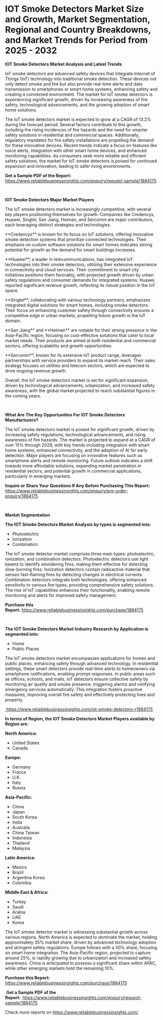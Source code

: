 <p><h1>IOT Smoke Detectors Market Size and Growth, Market Segmentation, Regional and Country Breakdowns, and Market Trends for Period from 2025 -  2032</h1></p><p><strong>IOT Smoke Detectors Market Analysis and Latest Trends</strong></p>
<p><p>IoT smoke detectors are advanced safety devices that integrate Internet of Things (IoT) technology into traditional smoke detection. These devices not only detect smoke and fire but also provide real-time alerts and data transmission to smartphones or smart home systems, enhancing safety and creating a connected environment. The market for IoT smoke detectors is experiencing significant growth, driven by increasing awareness of fire safety, technological advancements, and the growing adoption of smart home solutions.</p><p>The IoT smoke detectors market is expected to grow at a CAGR of 13.2% during the forecast period. Several factors contribute to this growth, including the rising incidences of fire hazards and the need for smarter safety solutions in residential and commercial spaces. Additionally, regulatory mandates for fire safety installations are propelling the demand for these innovative devices. Recent trends indicate a focus on features like voice alerts, integration with other smart home devices, and enhanced monitoring capabilities. As consumers seek more reliable and efficient safety solutions, the market for IoT smoke detectors is poised for continued expansion and innovation, leading to safer living environments.</p></p>
<p><strong>Get a Sample PDF of the Report:&nbsp;</strong> <a href="https://www.reliablebusinessinsights.com/enquiry/request-sample/1884175?utm_campaign=2094&utm_medium=2&utm_source=Github&utm_content=ia&utm_term=20022025&utm_id=iot-smoke-detectors">https://www.reliablebusinessinsights.com/enquiry/request-sample/1884175</a></p>
<p>&nbsp;</p>
<p><strong>IOT Smoke Detectors Major Market Players</strong></p>
<p><p>The IoT smoke detectors market is increasingly competitive, with several key players positioning themselves for growth. Companies like Credencys, Huawei, Singtel, San Jiang, Heiman, and Sercomm are major contributors, each leveraging distinct strategies and technologies.</p><p>**Credencys** is known for its focus on IoT solutions, offering innovative smoke detection systems that prioritize connected technologies. Their emphasis on custom software solutions for smart homes indicates strong potential for growth as the demand for smart buildings increases.</p><p>**Huawei**, a leader in telecommunications, has integrated IoT technologies into their smoke detectors, utilizing their extensive experience in connectivity and cloud services. Their commitment to smart city initiatives positions them favorably, with projected growth driven by urban safety regulations and consumer demands for integrated systems. Huawei reported significant revenue growth, reflecting its robust position in the IoT space.</p><p>**Singtel**, collaborating with various technology partners, emphasizes integrated digital solutions for smart homes, including smoke detectors. Their focus on enhancing customer safety through connectivity ensures a competitive edge in urban markets, propelling future growth in the IoT domain.</p><p>**San Jiang** and **Heiman** are notable for their strong presence in the Asia-Pacific region, focusing on cost-effective solutions that cater to local market needs. Their products are aimed at both residential and commercial sectors, offering scalability and growth opportunities.</p><p>**Sercomm**, known for its extensive IoT product range, leverages partnerships with service providers to expand its market reach. Their sales strategy focuses on utilities and telecom sectors, which are expected to drive ongoing revenue growth.</p><p>Overall, the IoT smoke detectors market is set for significant expansion, driven by technological advancements, urbanization, and increased safety awareness, with the global market projected to reach substantial figures in the coming years.</p></p>
<p>&nbsp;</p>
<p><strong>What Are The Key Opportunities For IOT Smoke Detectors Manufacturers?</strong></p>
<p><p>The IoT smoke detectors market is poised for significant growth, driven by increasing safety regulations, technological advancements, and rising awareness of fire hazards. The market is projected to expand at a CAGR of over 15% through 2028, with key trends including integration with smart home systems, enhanced connectivity, and the adoption of AI for early detection. Major players are focusing on innovative features such as smartphone alerts and remote monitoring. Future outlook indicates a shift towards more affordable solutions, expanding market penetration in residential sectors, and potential growth in commercial applications, particularly in emerging markets.</p></p>
<p><strong>Inquire or Share Your Questions If Any Before Purchasing This Report:</strong> <a href="https://www.reliablebusinessinsights.com/enquiry/pre-order-enquiry/1884175?utm_campaign=2094&utm_medium=2&utm_source=Github&utm_content=ia&utm_term=20022025&utm_id=iot-smoke-detectors">https://www.reliablebusinessinsights.com/enquiry/pre-order-enquiry/1884175</a></p>
<p>&nbsp;</p>
<p><strong>Market Segmentation</strong></p>
<p><strong>The IOT Smoke Detectors Market Analysis by types is segmented into:</strong></p>
<p><ul><li>Photoelectric</li><li>Ionization</li><li>Combination</li></ul></p>
<p><p>The IoT smoke detector market comprises three main types: photoelectric, ionization, and combination detectors. Photoelectric detectors use light beams to identify smoldering fires, making them effective for detecting slow-burning fires. Ionization detectors contain radioactive material that senses fast-flaming fires by detecting changes in electrical currents. Combination detectors integrate both technologies, offering enhanced sensitivity to various fire types, providing comprehensive safety solutions. The rise of IoT capabilities enhances their functionality, enabling remote monitoring and alerts for improved safety management.</p></p>
<p><strong>Purchase this Report:&nbsp;</strong><a href="https://www.reliablebusinessinsights.com/purchase/1884175?utm_campaign=2094&utm_medium=2&utm_source=Github&utm_content=ia&utm_term=20022025&utm_id=iot-smoke-detectors">https://www.reliablebusinessinsights.com/purchase/1884175</a></p>
<p>&nbsp;</p>
<p><strong>The IOT Smoke Detectors Market Industry Research by Application is segmented into:</strong></p>
<p><ul><li>Home</li><li>Public Places</li></ul></p>
<p><p>The IoT smoke detectors market encompasses applications for homes and public places, enhancing safety through advanced technology. In residential settings, these smart detectors provide real-time alerts to homeowners via smartphone notifications, enabling prompt responses. In public areas such as offices, schools, and malls, IoT detectors ensure collective safety by monitoring air quality and smoke presence, triggering alarms and notifying emergency services automatically. This integration fosters proactive measures, improving overall fire safety and effectively protecting lives and property.</p></p>
<p><a href="https://www.reliablebusinessinsights.com/iot-smoke-detectors-r1884175?utm_campaign=2094&utm_medium=2&utm_source=Github&utm_content=ia&utm_term=20022025&utm_id=iot-smoke-detectors">&nbsp;https://www.reliablebusinessinsights.com/iot-smoke-detectors-r1884175</a></p>
<p><strong>In terms of Region, the IOT Smoke Detectors Market Players available by Region are:</strong></p>
<p>
    <p> <strong> North America: </strong>
        <ul>
            <li>United States</li>
            <li>Canada</li>
        </ul>
        </p> 
    <p> <strong> Europe: </strong>
        <ul>
            <li>Germany</li>
            <li>France</li>
            <li>U.K.</li>
            <li>Italy</li>
            <li>Russia</li>
        </ul>
        </p> 
    <p> <strong> Asia-Pacific: </strong>
        <ul>
            <li>China</li>
            <li>Japan</li>
            <li>South Korea</li>
            <li>India</li>
            <li>Australia</li>
            <li>China Taiwan</li>
            <li>Indonesia</li>
            <li>Thailand</li>
            <li>Malaysia</li>
        </ul>
        </p> 
    <p> <strong> Latin America: </strong>
        <ul>
            <li>Mexico</li>
            <li>Brazil</li>
            <li>Argentina Korea</li>
            <li>Colombia</li>
        </ul>
        </p> 
    <p> <strong> Middle East & Africa: </strong>
        <ul>
            <li>Turkey</li>
            <li>Saudi</li>
            <li>Arabia</li>
            <li>UAE</li>
            <li>Korea</li>
        </ul>
    </p>
    </p>
<p><p>The IoT smoke detector market is witnessing substantial growth across various regions. North America is expected to dominate the market, holding approximately 35% market share, driven by advanced technology adoption and stringent safety regulations. Europe follows with a 30% share, focusing on smart home integration. The Asia-Pacific region, projected to capture around 25%, is rapidly growing due to urbanization and increased safety awareness. China is anticipated to possess a significant share within APAC, while other emerging markets hold the remaining 10%.</p></p>
<p><strong>Purchase this Report: </strong><a href="https://www.reliablebusinessinsights.com/purchase/1884175?utm_campaign=2094&utm_medium=2&utm_source=Github&utm_content=ia&utm_term=20022025&utm_id=iot-smoke-detectors">https://www.reliablebusinessinsights.com/purchase/1884175</a></p>
<p>&nbsp;<strong>Get a Sample PDF of the Report:&nbsp;&nbsp;</strong><a href="https://www.reliablebusinessinsights.com/enquiry/request-sample/1884175?utm_campaign=2094&utm_medium=2&utm_source=Github&utm_content=ia&utm_term=20022025&utm_id=iot-smoke-detectors">https://www.reliablebusinessinsights.com/enquiry/request-sample/1884175</a></p>
<p><strong></strong></p>
<p>Check more reports on <a href="https://www.reliablebusinessinsights.com/?utm_campaign=2094&utm_medium=2&utm_source=Github&utm_content=ia&utm_term=20022025&utm_id=iot-smoke-detectors">https://www.reliablebusinessinsights.com/</a></p>